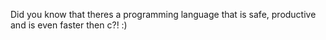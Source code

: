 Did you know that theres a programming language that is safe, productive and is even faster then c?! :)